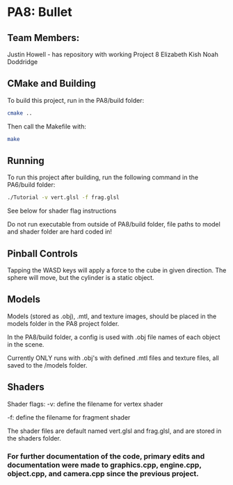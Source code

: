 # PA8: Bullet

## Team Members:
Justin Howell - has repository with working Project 8
Elizabeth Kish
Noah Doddridge

## CMake and Building

To build this project, run in the PA8/build folder:

```bash
cmake ..
```

Then call the Makefile with:

```bash
make
```

## Running

To run this project after building, run the following command in the PA6/build folder:

```bash
./Tutorial -v vert.glsl -f frag.glsl
```

See below for shader flag instructions

Do not run executable from outside of PA8/build folder, file paths to model and shader folder are hard coded in!

## Pinball Controls
Tapping the WASD keys will apply a force to the cube in given direction. The sphere will move, but the cylinder is a static object.

## Models
Models (stored as .obj), .mtl, and texture images, should be placed in the models folder in the PA8 project folder.

In the PA8/build folder, a config is used with .obj file names of each object in the scene.

Currently ONLY runs with .obj's with defined .mtl files and texture files, all saved to the /models folder.

## Shaders

Shader flags:
-v: define the filename for vertex shader

-f: define the filename for fragment shader

The shader files are default named vert.glsl and frag.glsl, and are stored in the shaders folder.

### For further documentation of the code, primary edits and documentation were made to graphics.cpp, engine.cpp, object.cpp, and camera.cpp since the previous project.
